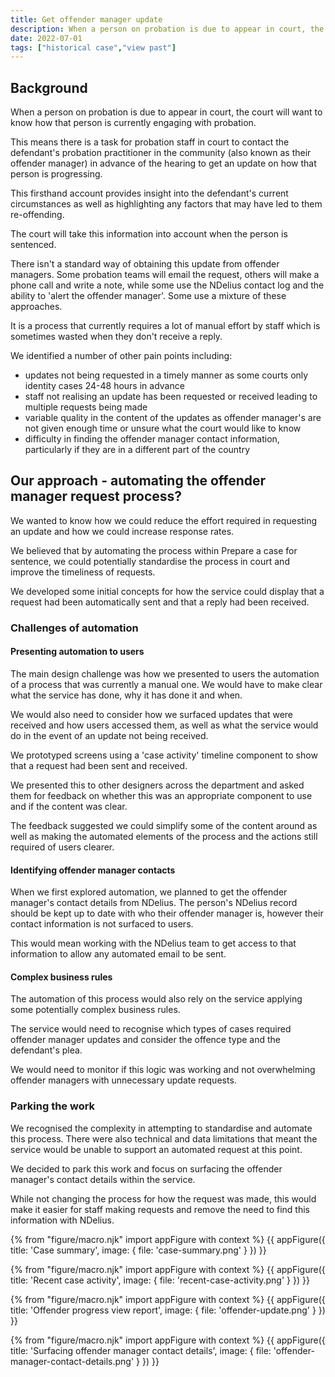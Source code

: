 ```yaml
---
title: Get offender manager update
description: When a person on probation is due to appear in court, the court will want to know how that person is currently engaging with probation.
date: 2022-07-01
tags: ["historical case","view past"]
---
```


## Background
When a person on probation is due to appear in court, the court will want to know how that person is currently engaging with probation.

This means there is a task for probation staff in court to contact the defendant's probation practitioner in the community (also known as their offender manager) in advance of the hearing to get an update on how that person is progressing.

This firsthand account provides insight into the defendant's current circumstances as well as highlighting any factors that may have led to them re-offending.

The court will take this information into account when the person is sentenced.

There isn't a standard way of obtaining this update from offender managers. Some probation teams will email the request, others will make a phone call and write a note, while some use the NDelius contact log and the ability to 'alert the offender manager'. Some use a mixture of these approaches.

It is a process that currently requires a lot of manual effort by staff which is sometimes wasted when they don't receive a reply.

We identified a number of other pain points including:
- updates not being requested in a timely manner as some courts only identity cases 24-48 hours in advance
- staff not realising an update has been requested or received leading to multiple requests being made
- variable quality in the content of the updates as offender manager's are not given enough time or unsure what the court would like to know
- difficulty in finding the offender manager contact information, particularly if they are in a different part of the country

## Our approach - automating the offender manager request process?
We wanted to know how we could reduce the effort required in requesting an update and how we could increase response rates.

We believed that by automating the process within Prepare a case for sentence, we could potentially standardise the process in court and improve the timeliness of requests.

We developed some initial concepts for how the service could display that a request had been automatically sent and that a reply had been received.

### Challenges of automation

#### Presenting automation to users
The main design challenge was how we presented to users the automation of a process that was currently a manual one. We would have to make clear what the service has done, why it has done it and when.

We would also need to consider how we surfaced updates that were received and how users accessed them, as well as what the service would do in the event of an update not being received.

We prototyped screens using a 'case activity' timeline component to show that a request had been sent and received.

We presented this to other designers across the department and asked them for feedback on whether this was an appropriate component to use and if the content was clear.

The feedback suggested we could simplify some of the content around as well as making the automated elements of the process and the actions still required of users clearer.

#### Identifying offender manager contacts
When we first explored automation, we planned to get the offender manager's contact details from NDelius. The person's NDelius record should be kept up to date with who their offender manager is, however their contact information is not surfaced to users.

This would mean working with the NDelius team to get access to that information to allow any automated email to be sent.

#### Complex business rules
The automation of this process would also rely on the service applying some potentially complex business rules.

The service would need to recognise which types of cases required offender manager updates and consider the offence type and the defendant's plea.

We would need to monitor if this logic was working and not overwhelming offender managers with unnecessary update requests.

### Parking the work
We recognised the complexity in attempting to standardise and automate this process. There were also technical and data limitations that meant the service would be unable to support an automated request at this point.

We decided to park this work and focus on surfacing the offender manager's contact details within the service.

While not changing the process for how the request was made, this would make it easier for staff making requests and remove the need to find this information with NDelius.

{% from "figure/macro.njk" import appFigure with context %}
{{ appFigure({
  title: 'Case summary',
  image: {
    file: 'case-summary.png'
  }
}) }}

{% from "figure/macro.njk" import appFigure with context %}
{{ appFigure({
  title: 'Recent case activity',
  image: {
    file: 'recent-case-activity.png'
  }
}) }}

{% from "figure/macro.njk" import appFigure with context %}
{{ appFigure({
  title: 'Offender progress view report',
  image: {
    file: 'offender-update.png'
  }
}) }}

{% from "figure/macro.njk" import appFigure with context %}
{{ appFigure({
  title: 'Surfacing offender manager contact details',
  image: {
    file: 'offender-manager-contact-details.png'
  }
}) }}

